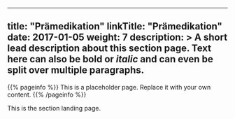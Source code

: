 
---
title: "Prämedikation"
linkTitle: "Prämedikation"
date: 2017-01-05
weight: 7
description: >
  A short lead description about this section page. Text here can also be **bold** or _italic_ and can even be split over multiple paragraphs.
---

{{% pageinfo %}}
This is a placeholder page. Replace it with your own content.
{{% /pageinfo %}}


This is the section landing page.

